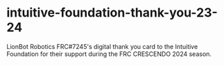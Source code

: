 # intuitive-foundation-thank-you-23-24
LionBot Robotics FRC#7245's digital thank you card to the Intuitive Foundation for their support during the FRC CRESCENDO 2024 season.
